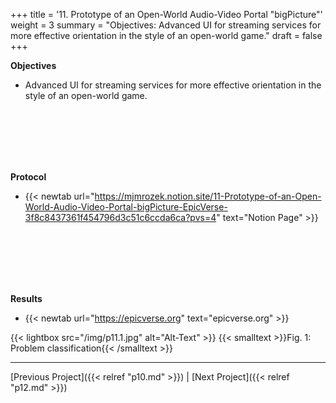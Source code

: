 +++
title = '11. Prototype of an Open-World Audio-Video Portal "bigPicture"'
weight = 3
summary = "Objectives: Advanced UI for streaming services for more effective orientation in the style of an open-world game."
draft = false
+++

**Objectives**  
- Advanced UI for streaming services for more effective orientation in the style of an open-world game.  

</br></br>  
</br></br>  

**Protocol**  
- {{< newtab url="https://mjmrozek.notion.site/11-Prototype-of-an-Open-World-Audio-Video-Portal-bigPicture-EpicVerse-3f8c8437361f454796d3c51c6ccda6ca?pvs=4" text="Notion Page" >}}

</br></br>  
</br></br>  

**Results**  

- {{< newtab url="https://epicverse.org" text="epicverse.org" >}}  

{{< lightbox src="/img/p11.1.jpg" alt="Alt-Text" >}}
{{< smalltext >}}Fig. 1: Problem classification{{< /smalltext >}}

---

[Previous Project]({{< relref "p10.md" >}}) | [Next Project]({{< relref "p12.md" >}})